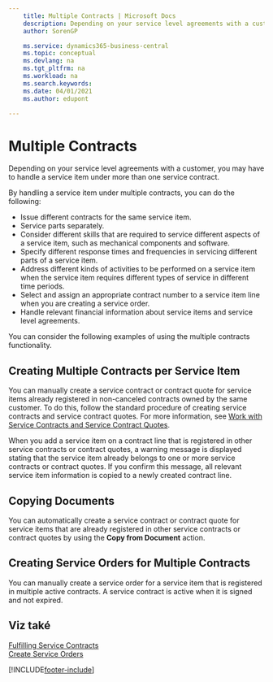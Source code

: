 ```yaml
---
    title: Multiple Contracts | Microsoft Docs
    description: Depending on your service level agreements with a customer, you may have to handle a service item under more than one service contract.
    author: SorenGP

    ms.service: dynamics365-business-central
    ms.topic: conceptual
    ms.devlang: na
    ms.tgt_pltfrm: na
    ms.workload: na
    ms.search.keywords:
    ms.date: 04/01/2021
    ms.author: edupont

---
```

# Multiple Contracts
Depending on your service level agreements with a customer, you may have to handle a service item under more than one service contract.

By handling a service item under multiple contracts, you can do the following:

* Issue different contracts for the same service item.
* Service parts separately.
* Consider different skills that are required to service different aspects of a service item, such as mechanical components and software.
* Specify different response times and frequencies in servicing different parts of a service item.
* Address different kinds of activities to be performed on a service item when the service item requires different types of service in different time periods.
* Select and assign an appropriate contract number to a service item line when you are creating a service order.
* Handle relevant financial information about service items and service level agreements.

You can consider the following examples of using the multiple contracts functionality.

## Creating Multiple Contracts per Service Item
You can manually create a service contract or contract quote for service items already registered in non-canceled contracts owned by the same customer. To do this, follow the standard procedure of creating service contracts and service contract quotes. For more information, see [Work with Service Contracts and Service Contract Quotes](service-how-to-create-service-contracts-and-service-contract-quotes.md).

When you add a service item on a contract line that is registered in other service contracts or contract quotes, a warning message is displayed stating that the service item already belongs to one or more service contracts or contract quotes. If you confirm this message, all relevant service item information is copied to a newly created contract line.

## Copying Documents
You can automatically create a service contract or contract quote for service items that are already registered in other service contracts or contract quotes by using the **Copy from Document** action.

## Creating Service Orders for Multiple Contracts
You can manually create a service order for a service item that is registered in multiple active contracts. A service contract is active when it is signed and not expired.

## Viz také
[Fulfilling Service Contracts](service-fulfill-service-contracts.md)  
[Create Service Orders](service-how-to-create-service-orders.md)


[!INCLUDE[footer-include](includes/footer-banner.md)]